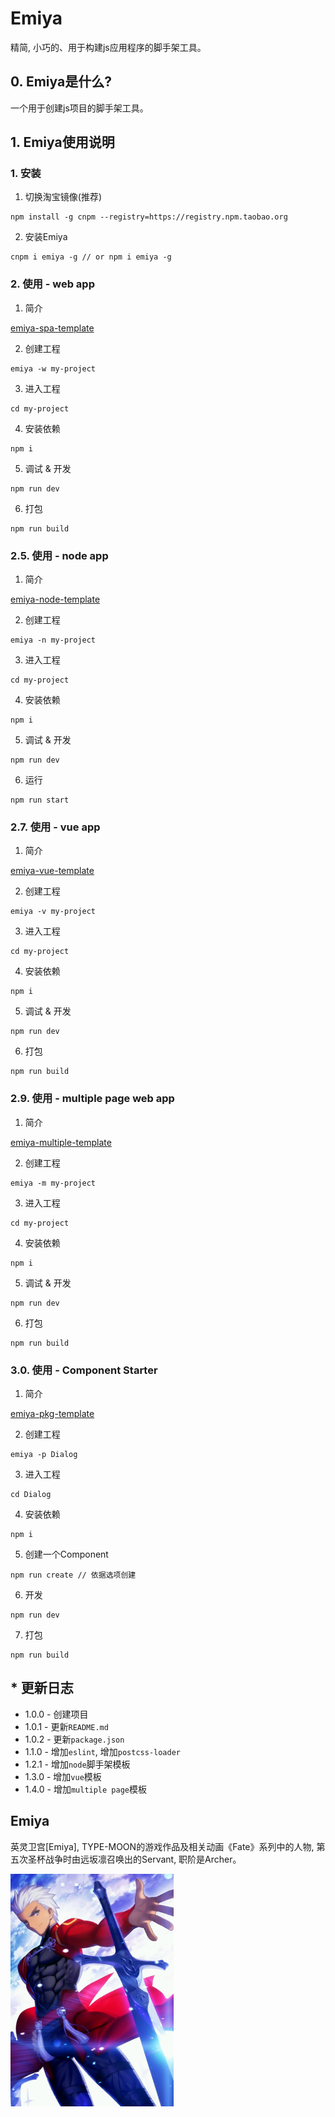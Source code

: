 # Emiya 
精简, 小巧的、用于构建js应用程序的脚手架工具。

## 0. Emiya是什么?
一个用于创建js项目的脚手架工具。

## 1. Emiya使用说明
### 1. 安装
1. 切换淘宝镜像(推荐)
```
npm install -g cnpm --registry=https://registry.npm.taobao.org
```
2. 安装Emiya
```
cnpm i emiya -g // or npm i emiya -g
```

### 2. 使用 - web app
1. 简介

[emiya-spa-template](https://github.com/zjhch123/emiya-spa-template)

2. 创建工程
```
emiya -w my-project 
```
3. 进入工程
```
cd my-project
```
4. 安装依赖
```
npm i
```
5. 调试 & 开发
```
npm run dev
```
6. 打包
```
npm run build
```

### 2.5. 使用 - node app
1. 简介

[emiya-node-template](https://github.com/zjhch123/emiya-node-template)

2. 创建工程
```
emiya -n my-project 
```
3. 进入工程
```
cd my-project
```
4. 安装依赖
```
npm i
```
5. 调试 & 开发
```
npm run dev
```
6. 运行
```
npm run start
```

### 2.7. 使用 - vue app
1. 简介

[emiya-vue-template](https://github.com/zjhch123/emiya-vue-template)

2. 创建工程
```
emiya -v my-project 
```
3. 进入工程
```
cd my-project
```
4. 安装依赖
```
npm i
```
5. 调试 & 开发
```
npm run dev
```
6. 打包
```
npm run build
```

### 2.9. 使用 - multiple page web app
1. 简介

[emiya-multiple-template](https://github.com/zjhch123/emiya-multiple-template)

2. 创建工程
```
emiya -m my-project
```
3. 进入工程
```
cd my-project
```
4. 安装依赖
```
npm i
```
5. 调试 & 开发
```
npm run dev
```
6. 打包
```
npm run build
```

### 3.0. 使用 - Component Starter
1. 简介

[emiya-pkg-template](https://github.com/zjhch123/emiya-pkg-template)

2. 创建工程
```
emiya -p Dialog
```
3. 进入工程
```
cd Dialog
```
4. 安装依赖
```
npm i
```
5. 创建一个Component
```
npm run create // 依据选项创建
```
6. 开发
```
npm run dev
```
7. 打包
```
npm run build
```

## * 更新日志
 - 1.0.0 - 创建项目
 - 1.0.1 - 更新`README.md`
 - 1.0.2 - 更新`package.json`
 - 1.1.0 - 增加`eslint`, 增加`postcss-loader`
 - 1.2.1 - 增加`node`脚手架模板
 - 1.3.0 - 增加`vue`模板
 - 1.4.0 - 增加`multiple page`模板

## Emiya
英灵卫宫[Emiya], TYPE-MOON的游戏作品及相关动画《Fate》系列中的人物, 第五次圣杯战争时由远坂凛召唤出的Servant, 职阶是Archer。

![emiya](https://raw.githubusercontent.com/zjhch123/Emiya/master/assets/emiya.png)
